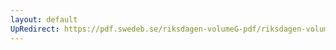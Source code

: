 ```yaml
---
layout: default
UpRedirect: https://pdf.swedeb.se/riksdagen-volumeG-pdf/riksdagen-volumeG-pdf/data/200001/reg_200001.pdf
---
```

